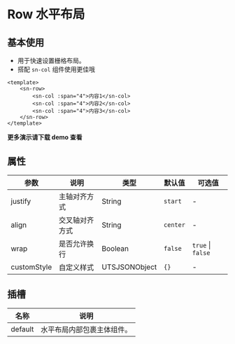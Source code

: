 # Row 水平布局
## 基本使用
- 用于快速设置栅格布局。
- 搭配 `sn-col` 组件使用更佳哦
```vue
<template>
	<sn-row>
		<sn-col :span="4">内容1</sn-col>
		<sn-col :span="4">内容2</sn-col>
		<sn-col :span="4">内容3</sn-col>
	</sn-row>
</template>
```
**更多演示请下载 demo 查看**
## 属性
| 参数        | 说明           | 类型          | 默认值   | 可选值            |
| ----------- | -------------- | ------------- | -------- | ----------------- |
| justify     | 主轴对齐方式   | String        | `start`  | -                 |
| align       | 交叉轴对齐方式 | String        | `center` | -                 |
| wrap        | 是否允许换行   | Boolean       | `false`  | `true` \| `false` |
| customStyle | 自定义样式     | UTSJSONObject | `{}`     | -                 |
## 插槽
| 名称    | 说明                       |
| ------- | -------------------------- |
| default | 水平布局内部包裹主体组件。 |

<DemoPhone name="sn-row" />